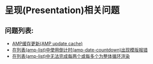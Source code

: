 # 呈现\(Presentation\)相关问题

## 问题列表:

* [AMP缓存更新\(AMP update cache\)](amp-update-cache/)
* [在列表\(amp-list\)中使用倒计时\(amp-date-countdown\)出现模版报错](amp-list-amp-date-countdown.md)
* [在列表\(amp-list\)中无法完成每两个或每多个为整体循环渲染](amp/amp-presentation/amp-list-multiple-items-iteration.md)
